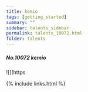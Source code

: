 ```yaml
---
title: kemio 
tags: [getting_started]
summary: ""
sidebar: talents_sidebar
permalink: talents_10072.html
folder: talents
---
```



##### No.10072 kemio

![](https




{% include links.html %}
